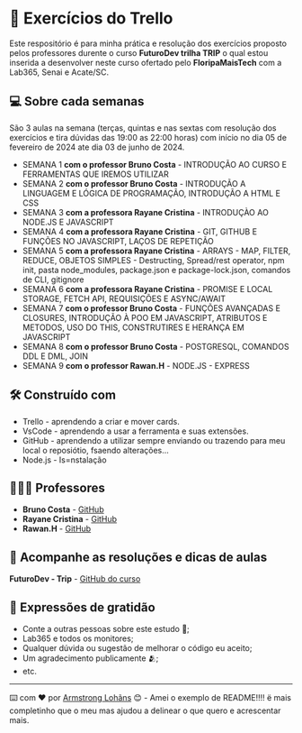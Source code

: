 
# 🚦 Exercícios do Trello

Este respositório é para minha prática e resolução dos exercícios proposto pelos professores durente o curso **FuturoDev trilha TRIP** o qual estou inserida a desenvolver neste curso ofertado pelo **FloripaMaisTech** com a Lab365, Senai e Acate/SC.

## 💻 Sobre cada semanas

São 3 aulas na semana (terças, quintas e nas sextas com resolução dos exercícios e tira dúvidas das 19:00 as 22:00 horas) com início no dia 05 de fevereiro de 2024 ate dia 03 de junho de 2024.

* SEMANA 1 **com o professor Bruno Costa**
       - INTRODUÇÃO AO CURSO E FERRAMENTAS QUE IREMOS UTILIZAR
* SEMANA 2 **com o professor Bruno Costa**
       - INTRODUÇÃO A LINGUAGEM E LÓGICA DE PROGRAMAÇÃO, INTRODUÇÃO A HTML E CSS
* SEMANA 3 **com a professora Rayane Cristina**
       - INTRODUÇÀO AO NODE.JS E JAVASCRIPT
* SEMANA 4 **com a professora Rayane Cristina**
       - GIT, GITHUB E FUNÇÕES NO JAVASCRIPT, LAÇOS DE REPETIÇÃO
* SEMANA 5 **com a professora Rayane Cristina**
       - ARRAYS - MAP, FILTER, REDUCE, OBJETOS SIMPLES - Destructing, Spread/rest operator, npm init, pasta node_modules, package.json e              package-lock.json, comandos de CLI, gitignore
* SEMANA 6 **com a professora Rayane Cristina**
       - PROMISE E LOCAL STORAGE, FETCH API, REQUISIÇÕES E ASYNC/AWAIT
* SEMANA 7 **com o professor Bruno Costa**
       - FUNÇÕES AVANÇADAS E CLOSURES, INTRODUÇÃO À POO EM JAVASCRIPT, ATRIBUTOS E METODOS, USO DO THIS, CONSTRUTIRES E HERANÇA EM JAVASCRIPT
* SEMANA 8 **com o professor Bruno Costa**
       - POSTGRESQL, COMANDOS DDL E DML, JOIN
* SEMANA 9 **com o professor Rawan.H** - NODE.JS - EXPRESS


## 🛠️ Construído com

- Trello - aprendendo a criar e mover cards.
- VsCode - aprendendo a usar a ferramenta e suas extensões.
- GitHub - aprendendo a utilizar sempre enviando ou trazendo para meu local o reposiótio, fsaendo alterações...
- Node.js - Is=nstalação
  

## 🧑🏻‍🏫 Professores

* **Bruno Costa** - [GitHub](https://github.com/Bruno-Costa-fig)
* **Rayane Cristina** - [GitHub](https://github.com/raydevcp20)
* **Rawan.H** - [GitHub](https://github.com/Hawangledt)
 

## 📄 Acompanhe as resoluções e dicas de aulas

**FuturoDev - Trip** - [GitHub do curso](https://github.com/FuturoDEV-Trip/modulo-01)


## 🎁 Expressões de gratidão

* Conte a outras pessoas sobre este estudo 📢;
* Lab365 e todos os monitores;
* Qualquer dúvida ou sugestão de melhorar o código eu aceito;
* Um agradecimento publicamente 🫂;
* etc.


---
⌨️ com ❤️ por [Armstrong Lohãns](https://gist.github.com/lohhans) 😊 - Amei o exemplo de README!!!! ë mais completinho que o meu mas ajudou a delinear o que quero e acrescentar mais.
